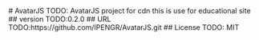 <snippet>
  <content>
# AvatarJS
TODO: AvatarJS project for cdn this is use for educational site
## version
TODO:0.2.0
## URL
TODO:https://github.com/IPENGR/AvatarJS.git
## License
TODO: MIT
</content>
</snippet>
